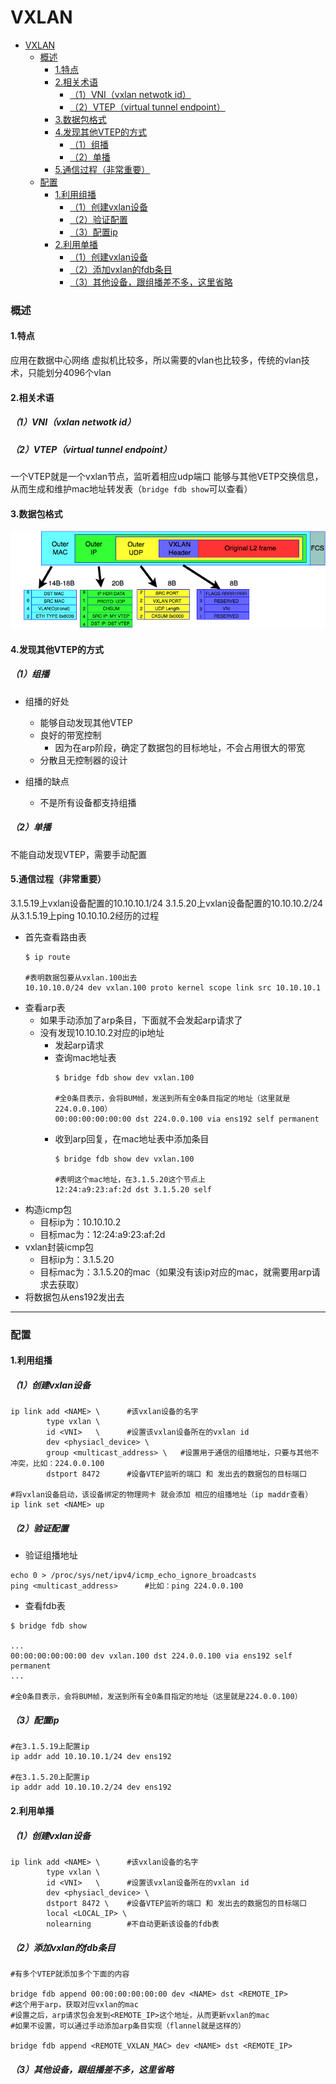 # VXLAN

<!-- @import "[TOC]" {cmd="toc" depthFrom=1 depthTo=6 orderedList=false} -->
<!-- code_chunk_output -->

- [VXLAN](#vxlan)
    - [概述](#概述)
      - [1.特点](#1特点)
      - [2.相关术语](#2相关术语)
        - [（1）VNI（vxlan netwotk id）](#1vnivxlan-netwotk-id)
        - [（2）VTEP（virtual tunnel endpoint）](#2vtepvirtual-tunnel-endpoint)
      - [3.数据包格式](#3数据包格式)
      - [4.发现其他VTEP的方式](#4发现其他vtep的方式)
        - [（1）组播](#1组播)
        - [（2）单播](#2单播)
      - [5.通信过程（非常重要）](#5通信过程非常重要)
    - [配置](#配置)
      - [1.利用组播](#1利用组播)
        - [（1）创建vxlan设备](#1创建vxlan设备)
        - [（2）验证配置](#2验证配置)
        - [（3）配置ip](#3配置ip)
      - [2.利用单播](#2利用单播)
        - [（1）创建vxlan设备](#1创建vxlan设备-1)
        - [（2）添加vxlan的fdb条目](#2添加vxlan的fdb条目)
        - [（3）其他设备，跟组播差不多，这里省略](#3其他设备跟组播差不多这里省略)

<!-- /code_chunk_output -->

### 概述

#### 1.特点
应用在数据中心网络
虚拟机比较多，所以需要的vlan也比较多，传统的vlan技术，只能划分4096个vlan

#### 2.相关术语

##### （1）VNI（vxlan netwotk id）

##### （2）VTEP（virtual tunnel endpoint）
一个VTEP就是一个vxlan节点，监听着相应udp端口
能够与其他VETP交换信息，从而生成和维护mac地址转发表（`bridge fdb show`可以查看）

#### 3.数据包格式
![](./imgs/vxlan_01.png)

#### 4.发现其他VTEP的方式

##### （1）组播
* 组播的好处
  * 能够自动发现其他VTEP
  * 良好的带宽控制
    * 因为在arp阶段，确定了数据包的目标地址，不会占用很大的带宽
  * 分散且无控制器的设计

* 组播的缺点
  * 不是所有设备都支持组播

##### （2）单播
不能自动发现VTEP，需要手动配置

#### 5.通信过程（非常重要）
3.1.5.19上vxlan设备配置的10.10.10.1/24
3.1.5.20上vxlan设备配置的10.10.10.2/24
从3.1.5.19上ping 10.10.10.2经历的过程

* 首先查看路由表
  ```shell
  $ ip route

  #表明数据包要从vxlan.100出去
  10.10.10.0/24 dev vxlan.100 proto kernel scope link src 10.10.10.1
  ```
* 查看arp表
  * 如果手动添加了arp条目，下面就不会发起arp请求了
  * 没有发现10.10.10.2对应的ip地址
    * 发起arp请求
    * 查询mac地址表
      ```shell
      $ bridge fdb show dev vxlan.100

      #全0条目表示，会将BUM帧，发送到所有全0条目指定的地址（这里就是224.0.0.100）
      00:00:00:00:00:00 dst 224.0.0.100 via ens192 self permanent
      ```
    * 收到arp回复，在mac地址表中添加条目
      ```shell
      $ bridge fdb show dev vxlan.100

      #表明这个mac地址，在3.1.5.20这个节点上
      12:24:a9:23:af:2d dst 3.1.5.20 self
      ```
* 构造icmp包
  * 目标ip为：10.10.10.2
  * 目标mac为：12:24:a9:23:af:2d
* vxlan封装icmp包
  * 目标ip为：3.1.5.20
  * 目标mac为：3.1.5.20的mac（如果没有该ip对应的mac，就需要用arp请求去获取）
* 将数据包从ens192发出去

***

### 配置

#### 1.利用组播

##### （1）创建vxlan设备
```shell
ip link add <NAME> \      #该vxlan设备的名字
        type vxlan \
        id <VNI>   \      #设置该vxlan设备所在的vxlan id
        dev <physiacl_device> \
        group <multicast_address> \   #设置用于通信的组播地址，只要与其他不冲突，比如：224.0.0.100
        dstport 8472      #设备VTEP监听的端口 和 发出去的数据包的目标端口

#将vxlan设备启动，该设备绑定的物理网卡 就会添加 相应的组播地址（ip maddr查看）
ip link set <NAME> up
```

##### （2）验证配置
* 验证组播地址
```shell
echo 0 > /proc/sys/net/ipv4/icmp_echo_ignore_broadcasts
ping <multicast_address>      #比如：ping 224.0.0.100
```

* 查看fdb表
```shell
$ bridge fdb show

...
00:00:00:00:00:00 dev vxlan.100 dst 224.0.0.100 via ens192 self permanent
...

#全0条目表示，会将BUM帧，发送到所有全0条目指定的地址（这里就是224.0.0.100）
```

##### （3）配置ip
```shell
#在3.1.5.19上配置ip
ip addr add 10.10.10.1/24 dev ens192

#在3.1.5.20上配置ip
ip addr add 10.10.10.2/24 dev ens192
```

#### 2.利用单播

##### （1）创建vxlan设备
```shell
ip link add <NAME> \      #该vxlan设备的名字
        type vxlan \
        id <VNI>   \      #设置该vxlan设备所在的vxlan id
        dev <physiacl_device> \
        dstport 8472 \    #设备VTEP监听的端口 和 发出去的数据包的目标端口
        local <LOCAL_IP> \
        nolearning        #不自动更新该设备的fdb表
```

##### （2）添加vxlan的fdb条目
```shell
#有多个VTEP就添加多个下面的内容

bridge fdb append 00:00:00:00:00:00 dev <NAME> dst <REMOTE_IP>  
#这个用于arp，获取对应vxlan的mac
#设置之后，arp请求包会发到<REMOTE_IP>这个地址，从而更新vxlan的mac
#如果不设置，可以通过手动添加arp条目实现（flannel就是这样的）

bridge fdb append <REMOTE_VXLAN_MAC> dev <NAME> dst <REMOTE_IP>
```

##### （3）其他设备，跟组播差不多，这里省略
